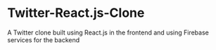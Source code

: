 # Twitter-React.js-Clone
A Twitter clone built using React.js in the frontend and using Firebase services for the backend
